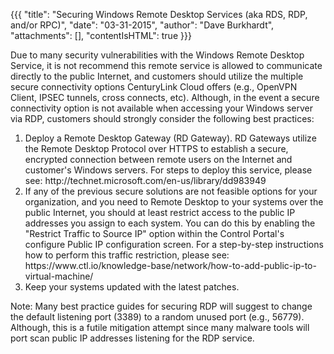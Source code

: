 {{{
  "title": "Securing Windows Remote Desktop Services (aka RDS, RDP, and/or RPC)",
  "date": "03-31-2015",
  "author": "Dave Burkhardt",
  "attachments": [],
  "contentIsHTML": true
}}}

<p>Due to many security vulnerabilities with the Windows Remote Desktop Service, it is not recommend this remote service is allowed to communicate directly to the public Internet, and customers should utilize the multiple secure connectivity options CenturyLink Cloud offers (e.g., OpenVPN Client, IPSEC tunnels, cross connects, etc). Although, in the event a secure connectivity option is not available when accessing your Windows server via RDP, customers should strongly consider the following best practices:</p>

<ol>
<li>Deploy a Remote Desktop Gateway (RD Gateway). RD Gateways utilize the Remote Desktop Protocol over HTTPS to establish a secure, encrypted connection between remote users on the Internet and customer's Windows servers. For steps to deploy this service, please see: http://technet.microsoft.com/en-us/library/dd983949</li>

<li>If any of the previous secure solutions are not feasible options for your organization, and you need to Remote Desktop to your systems over the public Internet, you should at least restrict access to the public IP addresses you assign to each system. You can do this by enabling the "Restrict Traffic to Source IP" option within the Control Portal's configure Public IP configuration screen. For a step-by-step instructions how to perform this traffic restriction, please see: https://www.ctl.io/knowledge-base/network/how-to-add-public-ip-to-virtual-machine/</li>
<li>Keep your systems updated with the latest patches.</li>
</ol>

<p>Note: Many best practice guides for securing RDP will suggest to change the default listening port (3389) to a random unused port (e.g., 56779). Although, this is a futile mitigation attempt since many malware tools will port scan public IP addresses listening for the RDP service.</p>

